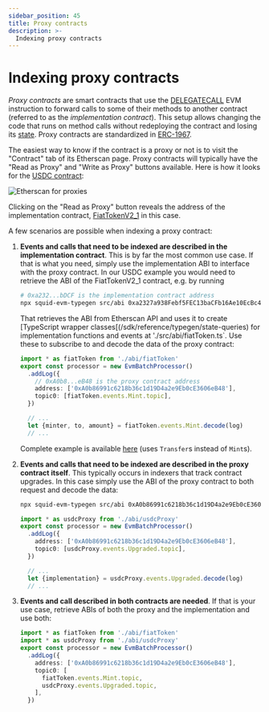 ```yaml
---
sidebar_position: 45
title: Proxy contracts
description: >-
  Indexing proxy contracts
---
```


# Indexing proxy contracts

_Proxy contracts_ are smart contracts that use the [DELEGATECALL](https://www.ethervm.io/#F4) EVM instruction to forward calls to some of their methods to another contract (referred to as the _implementation contract_). This setup allows changing the code that runs on method calls without redeploying the contract and losing its [state](https://coinsbench.com/solidity-layout-and-access-of-storage-variables-simply-explained-1ce964d7c738). Proxy contracts are standardized in [ERC-1967](https://eips.ethereum.org/EIPS/eip-1967).

The easiest way to know if the contract is a proxy or not is to visit the "Contract" tab of its Etherscan page. Proxy contracts will typically have the "Read as Proxy" and "Write as Proxy" buttons available. Here is how it looks for the [USDC contract](https://etherscan.io/address/0xa0b86991c6218b36c1d19d4a2e9eb0ce3606eb48):

![Etherscan for proxies](</img/etherscan-proxy.png>)

Clicking on the "Read as Proxy" button reveals the address of the implementation contract, [FiatTokenV2_1](https://etherscan.io/address/0xa2327a938febf5fec13bacfb16ae10ecbc4cbdcf) in this case.

A few scenarios are possible when indexing a proxy contract:

1. **Events and calls that need to be indexed are described in the implementation contract**. This is by far the most common use case. If that is what you need, simply use the implementation ABI to interface with the proxy contract. In our USDC example you would need to retrieve the ABI of the FiatTokenV2_1 contract, e.g. by running
   ```bash
   # 0xa232...bDCF is the implementation contract address
   npx squid-evm-typegen src/abi 0xa2327a938Febf5FEC13baCFb16Ae10EcBc4cbDCF#fiatToken
   ```
   That retrieves the ABI from Etherscan API and uses it to create [TypeScript wrapper classes[(/sdk/reference/typegen/state-queries) for implementation functions and events at './src/abi/fiatToken.ts`. Use these to subscribe to and decode the data of the proxy contract:
   ```ts title="./src/processor.ts"
   import * as fiatToken from './abi/fiatToken'
   export const processor = new EvmBatchProcessor()
     .addLog({
       // 0xA0b8...eB48 is the proxy contract address
       address: ['0xA0b86991c6218b36c1d19D4a2e9Eb0cE3606eB48'],
       topic0: [fiatToken.events.Mint.topic],
     })
   ```
   ```ts title="./src/main.ts"
     // ...
     let {minter, to, amount} = fiatToken.events.Mint.decode(log)
     // ...
   ```
   Complete example is available [here](https://github.com/subsquid-labs/evm-logs-example) (uses `Transfer`s instead of `Mint`s).

2. **Events and calls that need to be indexed are described in the proxy contract itself**. This typically occurs in indexers that track contract upgrades. In this case simply use the ABI of the proxy contract to both request and decode the data:
   ```bash
   npx squid-evm-typegen src/abi 0xA0b86991c6218b36c1d19D4a2e9Eb0cE3606eB48#usdcProxy
   ```
   ```ts title="./src/processor.ts"
   import * as usdcProxy from './abi/usdcProxy'
   export const processor = new EvmBatchProcessor()
     .addLog({
       address: ['0xA0b86991c6218b36c1d19D4a2e9Eb0cE3606eB48'],
       topic0: [usdcProxy.events.Upgraded.topic],
     })
   ```
   ```ts title="./src/main.ts"
     // ...
     let {implementation} = usdcProxy.events.Upgraded.decode(log)
     // ...
   ```

3. **Events and call described in both contracts are needed**. If that is your use case, retrieve ABIs of both the proxy and the implementation and use both:
   ```ts title="./src/processor.ts"
   import * as fiatToken from './abi/fiatToken'
   import * as usdcProxy from './abi/usdcProxy'
   export const processor = new EvmBatchProcessor()
     .addLog({
       address: ['0xA0b86991c6218b36c1d19D4a2e9Eb0cE3606eB48'],
       topic0: [
         fiatToken.events.Mint.topic,
         usdcProxy.events.Upgraded.topic,
       ],
     })
   ```
